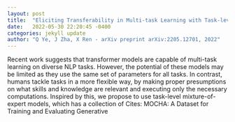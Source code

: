 ```yaml
---
layout: post
title:  "Eliciting Transferability in Multi-task Learning with Task-level Mixture-of-Experts"
date:   2022-05-30 22:20:45 -0400
categories: jekyll update
author: "Q Ye, J Zha, X Ren - arXiv preprint arXiv:2205.12701, 2022"
---
```

Recent work suggests that transformer models are capable of multi-task learning on diverse NLP tasks. However, the potential of these models may be limited as they use the same set of parameters for all tasks. In contrast, humans tackle tasks in a more flexible way, by making proper presumptions on what skills and knowledge are relevant and executing only the necessary computations. Inspired by this, we propose to use task-level mixture-of-expert models, which has a collection of  Cites: MOCHA: A Dataset for Training and Evaluating Generative 